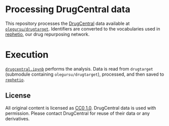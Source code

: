# Processing DrugCentral data

This repository processes the [DrugCentral](http://datascience.unm.edu/drugdb/ "DrugCentral database at UNM") data available at [`olegursu/drugtarget`](https://github.com/olegursu/drugtarget). Identifiers are converted to the vocabularies used in [rephetio](http://doi.org/10.15363/thinklab.4), our drug repurposing network.

# Execution

[`drugcentral.ipynb`](drugcentral.ipynb) performs the analysis. Data is read from `drugtarget` (submodule containing `olegursu/drugtarget`), processed, and then saved to [`rephetio`](rephetio).

## License

All original content is licensed as [CC0 1.0](https://creativecommons.org/publicdomain/zero/1.0/). DrugCentral data is used with permission. Please contact DrugCentral for reuse of their data or any derivatives.
